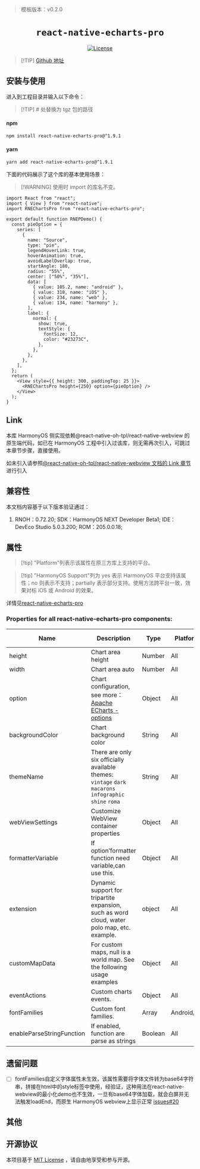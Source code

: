 > 模板版本：v0.2.0

<p align="center">
  <h1 align="center"> <code>react-native-echarts-pro</code> </h1>
</p>
<p align="center">
    <a href="https://github.com/supervons/react-native-echarts-pro/blob/master/LICENSE">
        <img src="https://img.shields.io/badge/license-MIT-green.svg" alt="License" />
    </a>
</p>

> [!TIP] [Github 地址](https://github.com/supervons/react-native-echarts-pro)

## 安装与使用

进入到工程目录并输入以下命令：

> [!TIP] # 处替换为 tgz 包的路径

<!-- tabs:start -->

#### npm

```bash
npm install react-native-echarts-pro@^1.9.1
```

#### yarn

```bash
yarn add react-native-echarts-pro@^1.9.1
```

<!-- tabs:end -->

下面的代码展示了这个库的基本使用场景：

> [!WARNING] 使用时 import 的库名不变。

```tsx
import React from "react";
import { View } from "react-native";
import RNEChartsPro from "react-native-echarts-pro";

export default function RNEPDemo() {
  const pieOption = {
    series: [
      {
        name: "Source",
        type: "pie",
        legendHoverLink: true,
        hoverAnimation: true,
        avoidLabelOverlap: true,
        startAngle: 180,
        radius: "55%",
        center: ["50%", "35%"],
        data: [
          { value: 105.2, name: "android" },
          { value: 310, name: "iOS" },
          { value: 234, name: "web" },
          { value: 134, name: "harmony" },
        ],
        label: {
          normal: {
            show: true,
            textStyle: {
              fontSize: 12,
              color: "#23273C",
            },
          },
        },
      },
    ],
  };
  return (
    <View style={{ height: 300, paddingTop: 25 }}>
      <RNEChartsPro height={250} option={pieOption} />
    </View>
  );
}
```

## Link

本库 HarmonyOS 侧实现依赖@react-native-oh-tpl/react-native-webview 的原生端代码，如已在 HarmonyOS 工程中引入过该库，则无需再次引入，可跳过本章节步骤，直接使用。

如未引入请参照[@react-native-oh-tpl/react-native-webview 文档的 Link 章节](/zh-cn/react-native-webview.md)进行引入

## 兼容性

本文档内容基于以下版本验证通过：

1. RNOH：0.72.20; SDK：HarmonyOS NEXT Developer Beta1; IDE：DevEco Studio 5.0.3.200; ROM：205.0.0.18;

## 属性

> [!tip] "Platform"列表示该属性在原三方库上支持的平台。

> [!tip] "HarmonyOS Support"列为 yes 表示 HarmonyOS 平台支持该属性；no 则表示不支持；partially 表示部分支持。使用方法跨平台一致，效果对标 iOS 或 Android 的效果。

详情见[react-native-echarts-pro](https://github.com/supervons/react-native-echarts-pro/tree/master)

### Properties for all react-native-echarts-pro components:

| Name                      | Description                                                                                                  | **Type** | Platform    | Required | HarmonyOS Support |
| ------------------------- | ------------------------------------------------------------------------------------------------------------ | -------- | ----------- | -------- | ----------------- |
| height                    | Chart area height                                                                                            | Number   | All         | Y        | Yes               |
| width                     | Chart area auto                                                                                              | Number   | All         | N        | Yes               |
| option                    | Chart configuration, see more：[Apache ECharts - options](https://echarts.apache.org/en/option.html#title)   | Object   | All         | Y        | Yes               |
| backgroundColor           | Chart background color                                                                                       | String   | All         | N        | Yes               |
| themeName                 | There are only six officially available themes:<br/>`vintage` `dark` `macarons` `infographic` `shine` `roma` | String   | All         | N        | Yes               |
| webViewSettings           | Customize WebView container properties                                                                       | Object   | All         | N        | Yes               |
| formatterVariable         | If option’formatter function need variable,can use this.                                                     | Object   | All         | N        | Yes               |
| extension                 | Dynamic support for tripartite expansion, such as word cloud, water polo map, etc. example.                  | object   | All         | N        | Yes               |
| customMapData             | For custom maps, null is a world map. See the following usage examples                                       | Object   | All         | N        | Yes               |
| eventActions              | Custom charts events.                                                                                        | Object   | All         | N        | Yes               |
| fontFamilies              | Custom font families.                                                                                        | Array    | Android/ios | N        | No                |
| enableParseStringFunction | If enabled, function are parse as strings                                                                    | Boolean  | All         | N        | Yes               |

## 遗留问题

- [ ] fontFamilies自定义字体属性未生效，该属性需要将字体文件转为base64字符串，拼接在html中的style标签中使用，经验证，这种用法在react-native-webview的最小化demo也不生效，一旦有base64字体加载，就会白屏并无法触发loadEnd，而原生 HarmonyOS webview上显示正常 [issues#20](https://github.com/react-native-oh-library/react-native-webview/issues/20)

## 其他

## 开源协议

本项目基于 [MIT License](https://github.com/oblador/react-native-progress/blob/master/LICENSE) ，请自由地享受和参与开源。
